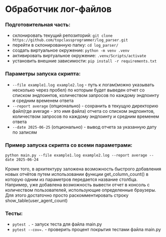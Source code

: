 # Обработчик лог-файлов
### Подготовительная часть:
- склонировать текущий репозиторий: ```git clone https://github.com/topclassprogrammer/log_parser.git```
- перейти в склонированную папку: ```cd log_parser/```
- создать виртуальное окружение: ```python -m venv .venv```
- активировать виртуальное окружение: ```.venv/Scripts/activate```
- установить внешние зависимости: ```pip install -r requirements.txt```

### Параметры запуска скрипта:
- ```--file example1.log example2.log``` - путь к логам(можно указывать несколько через пробел) по которым будет выведен отчет со списком эндпоинтов, количеством запросов по каждому эндпоинту и средним временем ответа
- ```--report average``` (опционально) - сохранить в текущую директорию файл(где average - это имя файла) отчета со списком эндпоинтов, количеством запросов по каждому эндпоинту и средним временем ответа
- ```--date 2025-06-25``` (опционально) - вывод отчета за указанную дату по записям

### Пример запуска скрипта со всеми параметрами:
```python main.py --file example1.log example2.log --report average --date 2025-06-24```

Кроме того, в архитектуру заложена возможность быстрого добавления новых отчётов путем использовании функции get_column_count() в которую одним из параметров передается название столбца. Например, уже добавлена возможность вывести отчет в консоль с количеством пользователей, использующие определенные браузеры. Для этого достаточно просто раскомментировать строку show_table(user_agent_count)

### Тесты:
- ```pytest .``` - запуск теста для файла main.py
- ```pytest --cov=.```  - проверить процент покрытия тестами файла main.py